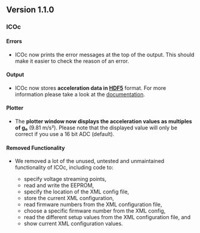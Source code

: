 ## Version 1.1.0

### ICOc

#### Errors

- ICOc now prints the error messages at the top of the output. This should make it easier to check the reason of an error.

#### Output

- ICOc now stores **acceleration data in [HDF5](https://www.hdfgroup.org/solutions/hdf5)** format. For more information please take a look at the [documentation](https://github.com/mytoolit/ICOc/#documentation).

#### Plotter

- The **plotter window now displays the acceleration values as multiples of g₀** (9.81 m/s²). Please note that the displayed value will only be correct if you use a 16 bit ADC (default).

#### Removed Functionality

- We removed a lot of the unused, untested and unmaintained functionality of ICOc, including code to:

  - specify voltage streaming points,
  - read and write the EEPROM,
  - specify the location of the XML config file,
  - store the current XML configuration,
  - read firmware numbers from the XML configuration file,
  - choose a specific firmware number from the XML config,
  - read the different setup values from the XML configuration file, and
  - show current XML configuration values.
